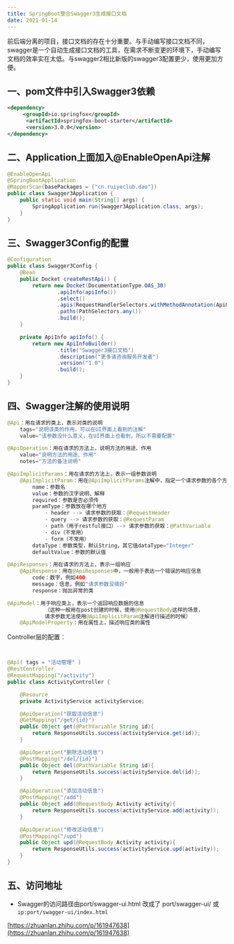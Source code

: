 ```yaml
---
title: SpringBoot整合Swagger3生成接口文档
date: 2021-01-14
---
```




前后端分离的项目，接口文档的存在十分重要。与手动编写接口文档不同，swagger是一个自动生成接口文档的工具，在需求不断变更的环境下，手动编写文档的效率实在太低。与swagger2相比新版的swagger3配置更少，使用更加方便。



## 一、pom文件中引入Swagger3依赖

```xml
<dependency>
     <groupId>io.springfox</groupId>
      <artifactId>springfox-boot-starter</artifactId>
      <version>3.0.0</version>
</dependency>
```



## 二、Application上面加入@EnableOpenApi注解

```java
@EnableOpenApi
@SpringBootApplication
@MapperScan(basePackages = {"cn.ruiyeclub.dao"})
public class Swagger3Application {
    public static void main(String[] args) {
        SpringApplication.run(Swagger3Application.class, args);
    }
}	
```



## 三、Swagger3Config的配置

```java
@Configuration
public class Swagger3Config {
    @Bean
    public Docket createRestApi() {
        return new Docket(DocumentationType.OAS_30)
                .apiInfo(apiInfo())
                .select()
                .apis(RequestHandlerSelectors.withMethodAnnotation(ApiOperation.class))
                .paths(PathSelectors.any())
                .build();
    }

    private ApiInfo apiInfo() {
        return new ApiInfoBuilder()
                .title("Swagger3接口文档")
                .description("更多请咨询服务开发者")
                .version("1.0")
                .build();
    }
}
```



## 四、Swagger注解的使用说明

```java
@Api：用在请求的类上，表示对类的说明
    tags="说明该类的作用，可以在UI界面上看到的注解"
    value="该参数没什么意义，在UI界面上也看到，所以不需要配置"

@ApiOperation：用在请求的方法上，说明方法的用途、作用
    value="说明方法的用途、作用"
    notes="方法的备注说明"

@ApiImplicitParams：用在请求的方法上，表示一组参数说明
    @ApiImplicitParam：用在@ApiImplicitParams注解中，指定一个请求参数的各个方面
        name：参数名
        value：参数的汉字说明、解释
        required：参数是否必须传
        paramType：参数放在哪个地方
            · header --> 请求参数的获取：@RequestHeader
            · query --> 请求参数的获取：@RequestParam
            · path（用于restful接口）--> 请求参数的获取：@PathVariable
            · div（不常用）
            · form（不常用）    
        dataType：参数类型，默认String，其它值dataType="Integer"       
        defaultValue：参数的默认值

@ApiResponses：用在请求的方法上，表示一组响应
    @ApiResponse：用在@ApiResponses中，一般用于表达一个错误的响应信息
        code：数字，例如400
        message：信息，例如"请求参数没填好"
        response：抛出异常的类

@ApiModel：用于响应类上，表示一个返回响应数据的信息
            （这种一般用在post创建的时候，使用@RequestBody这样的场景，
            请求参数无法使用@ApiImplicitParam注解进行描述的时候）
    @ApiModelProperty：用在属性上，描述响应类的属性
```



Controller层的配置：

```java


@Api( tags = "活动管理" )
@RestController
@RequestMapping("/activity")
public class ActivityController {

    @Resource
    private ActivityService activityService;

    @ApiOperation("获取活动信息")
    @GetMapping("/get/{id}")
    public Object get(@PathVariable String id){
        return ResponseUtils.success(activityService.get(id));
    }

    @ApiOperation("删除活动信息")
    @PostMapping("/del/{id}")
    public Object del(@PathVariable String id){
        return ResponseUtils.success(activityService.del(id));
    }

    @ApiOperation("添加活动信息")
    @PostMapping("/add")
    public Object add(@RequestBody Activity activity){
        return ResponseUtils.success(activityService.add(activity));
    }

    @ApiOperation("修改活动信息")
    @PostMapping("/upd")
    public Object upd(@RequestBody Activity activity){
        return ResponseUtils.success(activityService.upd(activity));
    }
}
```



## 五、访问地址

- Swagger的访问路径由port/swagger-ui.html 改成了 port/swagger-ui/ 或 `ip:port/swagger-ui/index.html`







[https://zhuanlan.zhihu.com/p/161947638](https://zhuanlan.zhihu.com/p/161947638)

